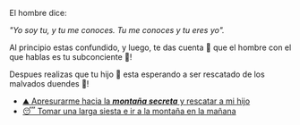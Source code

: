 El hombre dice:

_"Yo soy tu, y tu me conoces. Tu me conoces y tu eres yo"._

Al principio estas confundido, y luego, te das cuenta 🤯 que el hombre con el que hablas es tu subconciente 🧠!

Despues realizas que tu hijo 👦 esta esperando a ser rescatado de los malvados duendes 👺!

- [⛰️ Apresurarme hacia la **_montaña secreta_** y rescatar a mi hijo](../4/2.md)
- [😴 Tomar una larga siesta e ir a la montaña en la mañana](1-BC.md)
